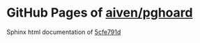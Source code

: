GitHub Pages of [aiven/pghoard](https://github.com/aiven/pghoard.git)
===
Sphinx html documentation of [5cfe791d](https://github.com/aiven/pghoard/tree/5cfe791d8a63692be1fba4163b62e9b793b6b259)

